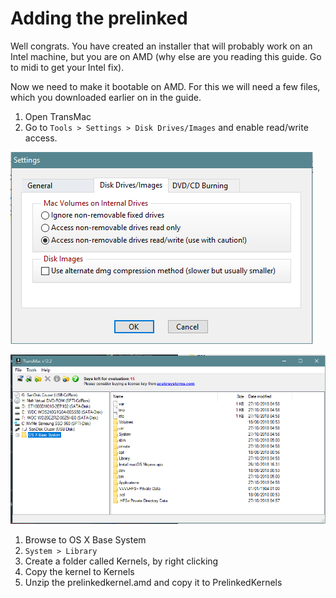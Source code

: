# Adding the prelinked

Well congrats. You have created an installer that will probably work on an Intel machine, but you are on AMD \(why else are you reading this guide. Go to midi to get your Intel fix\).

Now we need to make it bootable on AMD. For this we will need a few files, which you downloaded earlier on in the guide.

1. Open TransMac
2. Go to `Tools > Settings > Disk Drives/Images` and enable read/write access.

![RW access enabled](.gitbook/assets/image%20%284%29.png)

![A mounted OS X Base System](.gitbook/assets/image%20%281%29.png)

1. Browse to OS X Base System
2. `System > Library`
3. Create a folder called Kernels, by right clicking
4. Copy the kernel to Kernels
5. Unzip the prelinkedkernel.amd and copy it to PrelinkedKernels





